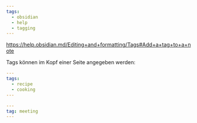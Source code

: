```yaml
---
tags:
  - obsidian
  - help
  - tagging
---
```


https://help.obsidian.md/Editing+and+formatting/Tags#Add+a+tag+to+a+note

Tags können im Kopf einer Seite angegeben werden:

```yaml
---
tags:
  - recipe
  - cooking
---
```
```yaml
---
tag: meeting
---
```
